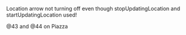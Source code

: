 Location arrow not turning off even though stopUpdatingLocation and startUpdatingLocation used!

@43 and @44 on Piazza